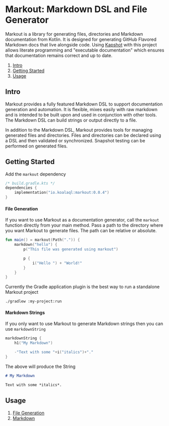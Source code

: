 # Markout: Markdown DSL and File Generator

Markout is a library for generating files, directories and Markdown documentation from Kotlin.
It is designed for generating GitHub Flavored Markdown docs that live alongside code.
Using [Kapshot](https://github.com/mfwgenerics/kapshot) with this project
allows literate programming and "executable documentation" which ensures
that documentation remains correct and up to date.

1. [Intro](#intro)
2. [Getting Started](#getting-started)
3. [Usage](#usage)

## Intro

Markout provides a fully featured Markdown DSL to support documentation
generation and automation. It is flexible, mixes easily with raw markdown and
is intended to be built upon and used in conjunction with other tools.
The Markdown DSL can build strings or output directly to a file.

In addition to the Markdown DSL, Markout provides tools for managing
generated files and directories. Files and directories can be declared using
a DSL and then validated or synchronized. Snapshot testing can be performed on
generated files.

## Getting Started

Add the `markout` dependency

```kotlin
/* build.gradle.kts */
dependencies {
    implementation("io.koalaql:markout:0.0.4")
}
```

#### File Generation

If you want to use Markout as a documentation generator, call
the `markout` function directly from your main method. Pass a path
to the directory where you want Markout to generate files.
The path can be relative or absolute.

```kotlin
fun main() = markout(Path(".")) {
    markdown("hello") {
        p("This file was generated using markout")

        p {
            i("Hello ") + "World!"
        }
    }
}
```

Currently the Gradle application plugin is the best way to run a standalone Markout project

```shell
./gradlew :my-project:run
```

#### Markdown Strings

If you only want to use Markout to generate Markdown strings then you can use
`markdownString`

```kotlin
markdownString {
    h1("My Markdown")

    -"Text with some "+i("italics")+"."
}
```

The above will produce the String

```markdown
# My Markdown

Text with some *italics*.
```

## Usage

1. [File Generation](docs/FILES.md)
2. [Markdown](docs/MARKDOWN.md)

